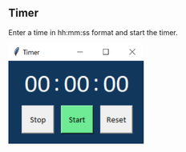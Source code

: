 ## Timer

Enter a time in hh:mm:ss format and start the timer.


<p>
    <img src="Timer_GUI.PNG" width="270" height="200" />
</p>
